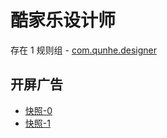 # 酷家乐设计师

存在 1 规则组 - [com.qunhe.designer](/src/apps/com.qunhe.designer.ts)

## 开屏广告

- [快照-0](https://gkd-kit.gitee.io/import/13226570)
- [快照-1](https://gkd-kit.gitee.io/import/13234598)
